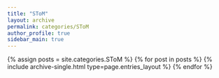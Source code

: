 ```yaml
---
title: "SToM"
layout: archive
permalink: categories/SToM
author_profile: true
sidebar_main: true
---
```



{% assign posts = site.categories.SToM %}
{% for post in posts %} {% include archive-single.html type=page.entries_layout %} {% endfor %}
